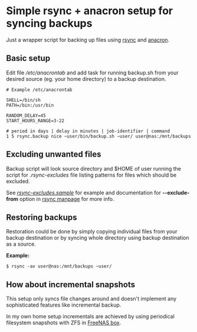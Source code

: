 Simple rsync + anacron setup for syncing backups
================================================

Just a wrapper script for backing up files using
[rsync](https://rsync.samba.org/) and [anacron](http://anacron.org/).

Basic setup
-----------

Edit file */etc/anacrontab* and add task for running backup.sh from your desired
source (eg. your home directory) to a backup destination.

```
# Example /etc/anacrontab

SHELL=/bin/sh
PATH=/bin:/usr/bin

RANDOM_DELAY=45
START_HOURS_RANGE=3-22

# period in days | delay in minutes | job-identifier | command
1 5 rsync.backup nice ~user/bin/backup.sh ~user/ user@nas:/mnt/backups

```

Excluding unwanted files
------------------------

Backup script will look source directory and $HOME of user running the script
for *.rsync-excludes* file listing patterns for files which should be excluded.

See
[*rsync-excludes.sample*](https://github.com/iiska/anacron-rsync-wrapper/blob/master/rsync-excludes.sample)
for example and documentation for **--exclude-from**
option in [rsync manpage](https://download.samba.org/pub/rsync/rsync.html) for
more info.

Restoring backups
-----------------

Restoration could be done by simply copying individual files from your backup
destination or by syncing whole directory using backup destination as a source.

**Example:**

```
$ rsync -av user@nas:/mnt/backups ~user/
```

How about incremental snapshots
-------------------------------

This setup only syncs file changes around and doesn't implement any
sophisticated features like incremental backup.

In my own home setup incrementals are achieved by using periodical filesystem
snapshots with ZFS in [FreeNAS box](http://www.freenas.org/).

